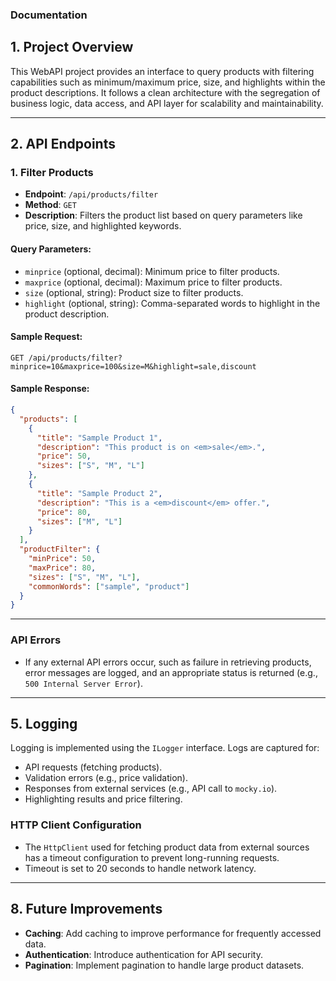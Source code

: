 ﻿### Documentation

## 1. Project Overview

This WebAPI project provides an interface to query products with filtering capabilities such as minimum/maximum price, size, and highlights within the product descriptions. It follows a clean architecture with the segregation of business logic, data access, and API layer for scalability and maintainability.

---

## 2. API Endpoints

### **1. Filter Products**
- **Endpoint**: `/api/products/filter`
- **Method**: `GET`
- **Description**: Filters the product list based on query parameters like price, size, and highlighted keywords.
  
#### **Query Parameters**:
- `minprice` (optional, decimal): Minimum price to filter products.
- `maxprice` (optional, decimal): Maximum price to filter products.
- `size` (optional, string): Product size to filter products.
- `highlight` (optional, string): Comma-separated words to highlight in the product description.

#### **Sample Request**:
```http
GET /api/products/filter?minprice=10&maxprice=100&size=M&highlight=sale,discount
```

#### **Sample Response**:
```json
{
  "products": [
    {
      "title": "Sample Product 1",
      "description": "This product is on <em>sale</em>.",
      "price": 50,
      "sizes": ["S", "M", "L"]
    },
    {
      "title": "Sample Product 2",
      "description": "This is a <em>discount</em> offer.",
      "price": 80,
      "sizes": ["M", "L"]
    }
  ],
  "productFilter": {
    "minPrice": 50,
    "maxPrice": 80,
    "sizes": ["S", "M", "L"],
    "commonWords": ["sample", "product"]
  }
}
```

---

### API Errors
- If any external API errors occur, such as failure in retrieving products, error messages are logged, and an appropriate status is returned (e.g., `500 Internal Server Error`).

---

## 5. Logging

Logging is implemented using the `ILogger` interface. Logs are captured for:
- API requests (fetching products).
- Validation errors (e.g., price validation).
- Responses from external services (e.g., API call to `mocky.io`).
- Highlighting results and price filtering.

### **HTTP Client Configuration**
- The `HttpClient` used for fetching product data from external sources has a timeout configuration to prevent long-running requests.
- Timeout is set to 20 seconds to handle network latency.

---

## 8. Future Improvements
- **Caching**: Add caching to improve performance for frequently accessed data.
- **Authentication**: Introduce authentication for API security.
- **Pagination**: Implement pagination to handle large product datasets.